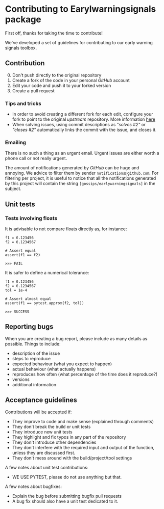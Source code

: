 # Contributing to Earylwarningsignals package
First off, thanks for taking the time to contribute!

We've developed a set of guidelines for contributing to our early warning signals toolbox.

## Contribution
0. Don't push directly to the original repository
1. Create a fork of the code in your personal _GitHub_ account
2. Edit your code and push it to your forked version
3. Create a pull request

### Tips and tricks
- In order to avoid creating a different fork for each edit, configure your fork to point to the original _upstream_ repository. More information [here](https://help.github.com/en/articles/configuring-a-remote-for-a-fork)
- When solving issues, using commit descriptions as _"solves #2"_ or _"closes #2"_ automatically links the commit with the issue, and closes it.

### Emailing
There is no such a thing as an urgent email. Urgent issues are either worth a phone call or not really urgent.

The amount of notifications generated by _GitHub_ can be huge and annoying. We advice to filter them by sender `notifications@github.com`. For filtering per project, it is useful to notice that all the notifications generated by this project will contain the string `[gossips/earlywarningsignals]` in the subject.

## Unit tests

### Tests involving floats

It is advisable to not compare floats directly as, for instance:

```
f1 = 0.123456
f2 = 0.1234567

# Assert equal
assert(f1 == f2)

>>> FAIL
```

It is safer to define a numerical tolerance:

```
f1 = 0.123456
f2 = 0.1234567
tol = 1e-4

# Assert almost equal
assert(f1 == pytest.approx(f2, tol))

>>> SUCCESS
```

## Reporting bugs
When you are creating a bug report, please include as many details as possible.
Things to include:
* description of the issue
* steps to reproduce
* expected behaviour (what you expect to happen)
* actual behaviour (what actually happens)
* reproduces how often (what percentage of the time does it reproduce?)
* versions
* additional information

## Acceptance guidelines
Contributions will be accepted if:
* They improve to code and make sense (explained through comments)
* They don't break the build or unit tests
* They introduce new unit tests
* They highlight and fix typos in any part of the repository
* They don't introduce other dependencies
* They don't interfere with the required input and output of the function, unless they are discussed first.
* They don't mess around with the build/project/tool settings

A few notes about unit test contributions:
* WE USE PYTEST, please do not use anything but that.

A few notes about bugfixes:
* Explain the bug before submitting bugfix pull requests
* A bug fix should also have a unit test dedicated to it.
